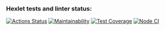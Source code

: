 ### Hexlet tests and linter status:
[![Actions Status](https://github.com/Kalifull/frontend-project-lvl2/workflows/hexlet-check/badge.svg)](https://github.com/Kalifull/frontend-project-lvl2/actions)
[![Maintainability](https://api.codeclimate.com/v1/badges/651d025d6007362af13c/maintainability)](https://codeclimate.com/github/Kalifull/frontend-project-lvl2/maintainability)
[![Test Coverage](https://api.codeclimate.com/v1/badges/651d025d6007362af13c/test_coverage)](https://codeclimate.com/github/Kalifull/frontend-project-lvl2/test_coverage)
[![Node CI](https://github.com/Kalifull/frontend-project-lvl2/workflows/Node%20CI/badge.svg)](https://github.com/Kalifull/frontend-project-lvl2/actions/workflows/nodejs.yml)
